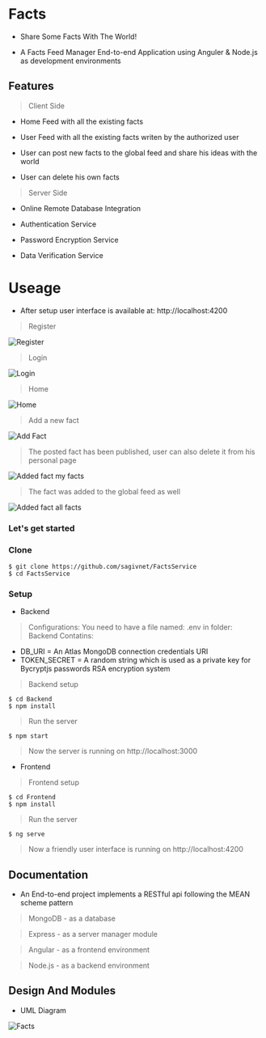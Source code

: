 # Facts

- Share Some Facts With The World!

- A Facts Feed Manager End-to-end Application using Anguler & Node.js as development environments

## Features

> Client Side

- Home Feed with all the existing facts

- User Feed with all the existing facts writen by the authorized user

- User can post new facts to the global feed and share his ideas with the world

- User can delete his own facts 

> Server Side

- Online Remote Database Integration

- Authentication Service

- Password Encryption Service

- Data Verification Service

# Useage 

- After setup user interface is available at: http://localhost:4200

> Register

<img src="https://i.ibb.co/M5PsJvL/register.png" title="Register">

> Login

<img src="https://i.ibb.co/rQH0cSB/login.png" title="Login">

> Home

<img src="https://i.ibb.co/4ghR63R/home.png" title="Home">

> Add a new fact

<img src="https://i.ibb.co/XxbsPXs/newFact.png" title="Add Fact">

> The posted fact has been published, user can also delete it from his personal page

<img src="https://i.ibb.co/QHy7kHn/newFact2.png" title="Added fact my facts">

> The fact was added to the global feed as well

<img src="https://i.ibb.co/NxpM6M2/newFact3.png" title="Added fact all facts">


### Let's get started

### Clone

```shell
$ git clone https://github.com/sagivnet/FactsService
$ cd FactsService
```

### Setup

- Backend 


> Configurations: You need to have a file named: .env in folder: Backend Contatins:

- DB_URI        =  An Atlas MongoDB connection credentials URI
- TOKEN_SECRET  =  A random string which is used as a private key for Bycryptjs passwords RSA encryption system 

> Backend setup

```shell
$ cd Backend
$ npm install
```

> Run the server

```shell
$ npm start
```

> Now the server is running on http://localhost:3000

- Frontend

> Frontend setup

```shell
$ cd Frontend
$ npm install
```

> Run the server

```shell
$ ng serve
```

> Now a friendly user interface is running on http://localhost:4200

## Documentation 

- An End-to-end project implements a RESTful api following the MEAN scheme pattern 

> MongoDB - as a database

> Express - as a server manager module

> Angular - as a frontend environment

> Node.js - as a backend environment

## Design And Modules

- UML Diagram

<img src="https://i.ibb.co/xzVgcp3/UML.png" title="Facts">
